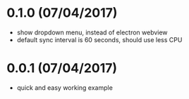 # 0.1.0 (07/04/2017)

- show dropdown menu, instead of electron webview
- default sync interval is 60 seconds, should use less CPU

# 0.0.1 (07/04/2017)

- quick and easy working example
